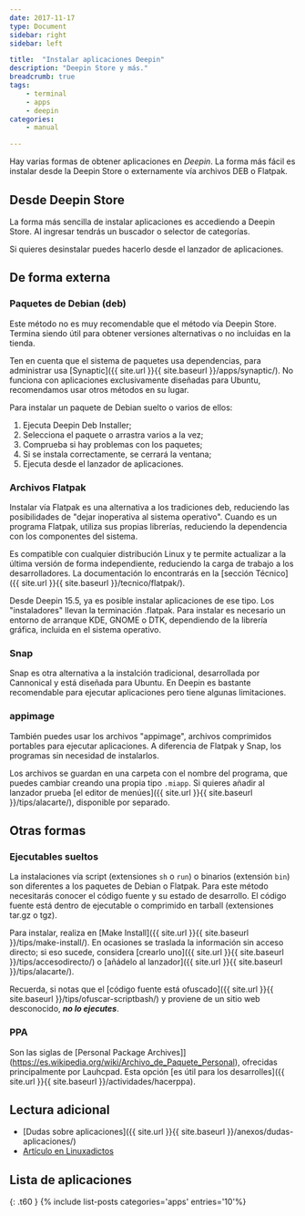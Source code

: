 ```yaml
---
date: 2017-11-17
type: Document
sidebar: right
sidebar: left

title:  "Instalar aplicaciones Deepin"
description: "Deepin Store y más."
breadcrumb: true
tags:
    - terminal
    - apps
    - deepin
categories:
    - manual

---
```

Hay varias formas de obtener aplicaciones en *Deepin*. La forma más fácil es instalar desde la Deepin Store o externamente vía archivos DEB o Flatpak.

## Desde Deepin Store

La forma más sencilla de instalar aplicaciones es accediendo a Deepin Store. Al ingresar tendrás un buscador o selector de categorías.

Si quieres desinstalar puedes hacerlo desde el lanzador de aplicaciones.

## De forma externa
### Paquetes de Debian (deb)

Este método no es muy recomendable que el método vía Deepin Store. Termina siendo útil para obtener versiones alternativas o no incluidas en la tienda.

Ten en cuenta que el sistema de paquetes usa dependencias, para administrar usa [Synaptic]({{ site.url }}{{ site.baseurl }}/apps/synaptic/). No funciona con aplicaciones exclusivamente diseñadas para Ubuntu, recomendamos usar otros métodos en su lugar.

Para instalar un paquete de Debian suelto o varios de ellos:

1. Ejecuta Deepin Deb Installer;
2. Selecciona el paquete o arrastra varios a la vez;
3. Comprueba si hay problemas con los paquetes;
4. Si se instala correctamente, se cerrará la ventana;
5. Ejecuta desde el lanzador de aplicaciones.

### Archivos Flatpak

Instalar vía Flatpak es una alternativa a los tradiciones deb, reduciendo las posibilidades de "dejar inoperativa al sistema operativo". Cuando es un programa Flatpak, utiliza sus propias librerías, reduciendo la dependencia con los componentes del sistema.

Es compatible con cualquier distribución Linux y te permite actualizar a la última versión de forma independiente, reduciendo la carga de trabajo a los desarrolladores. La documentación lo encontrarás en la [sección Técnico]({{ site.url }}{{ site.baseurl }}/tecnico/flatpak/).

Desde Deepin 15.5, ya es posible instalar aplicaciones de ese tipo. Los "instaladores" llevan la terminación .flatpak. Para instalar es necesario un entorno de arranque KDE, GNOME o DTK, dependiendo de la librería gráfica, incluida en el sistema operativo.

### Snap
Snap es otra alternativa a la instalción tradicional, desarrollada por Cannonical y está diseñada para Ubuntu. En Deepin es bastante recomendable para ejecutar aplicaciones pero tiene algunas limitaciones.

### appimage
También puedes usar los archivos "appimage", archivos comprimidos portables para ejecutar aplicaciones.  A diferencia de Flatpak y Snap, los programas sin necesidad de instalarlos.

Los archivos se guardan en una carpeta con el nombre del programa, que puedes cambiar creando una propia tipo `.miapp`. Si quieres añadir al lanzador prueba [el editor de menúes]({{ site.url }}{{ site.baseurl }}/tips/alacarte/), disponible por separado.

## Otras formas
### Ejecutables sueltos
La instalaciones vía script (extensiones `sh` o `run`) o binarios (extensión `bin`) son diferentes a los paquetes de Debian o Flatpak. Para este método necesitarás conocer el código fuente y su estado de desarrollo. El código fuente está dentro de ejecutable o comprimido en tarball (extensiones tar.gz o tgz).

Para instalar, realiza en [Make Install]({{ site.url }}{{ site.baseurl }}/tips/make-install/). En ocasiones se traslada la información sin acceso directo; si eso sucede, considera [crearlo uno]({{ site.url }}{{ site.baseurl }}/tips/accesodirecto/) o [añádelo al lanzador]({{ site.url }}{{ site.baseurl }}/tips/alacarte/).

Recuerda, si notas que el [código fuente está ofuscado]({{ site.url }}{{ site.baseurl }}/tips/ofuscar-scriptbash/) y proviene de un sitio web desconocido, ***no lo ejecutes***.

### PPA
Son las siglas de [Personal Package Archives]](https://es.wikipedia.org/wiki/Archivo_de_Paquete_Personal), ofrecidas principalmente por Lauhcpad. Esta opción [es útil para los desarrolles]({{ site.url }}{{ site.baseurl }}/actividades/hacerppa).

## Lectura adicional
* [Dudas sobre aplicaciones]({{ site.url }}{{ site.baseurl }}/anexos/dudas-aplicaciones/)
* [Artículo en Linuxadictos](https://www.linuxadictos.com/tutorial-como-instalar-cualquier-paquete-en-gnulinux.html)

## Lista de aplicaciones
{: .t60 }
{% include list-posts categories='apps' entries='10'%}
<!--more-->
